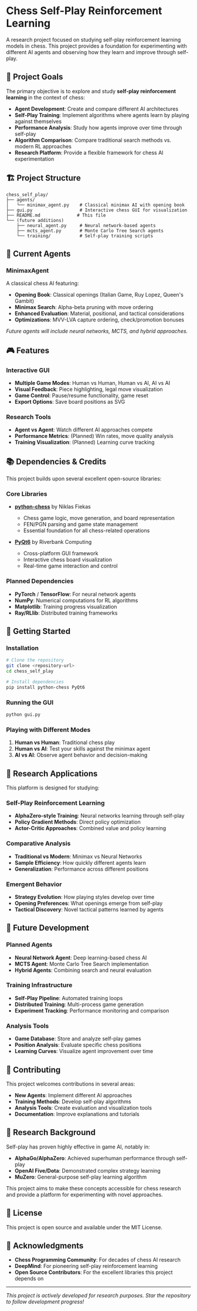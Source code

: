 # Chess Self-Play Reinforcement Learning

A research project focused on studying self-play reinforcement learning models in chess. This project provides a foundation for experimenting with different AI agents and observing how they learn and improve through self-play.

## 🎯 Project Goals

The primary objective is to explore and study **self-play reinforcement learning** in the context of chess:

- **Agent Development**: Create and compare different AI architectures
- **Self-Play Training**: Implement algorithms where agents learn by playing against themselves
- **Performance Analysis**: Study how agents improve over time through self-play
- **Algorithm Comparison**: Compare traditional search methods vs. modern RL approaches
- **Research Platform**: Provide a flexible framework for chess AI experimentation

## 🏗️ Project Structure

```
chess_self_play/
├── agents/
│   └── minimax_agent.py    # Classical minimax AI with opening book
├── gui.py                  # Interactive chess GUI for visualization
├── README.md              # This file
└── (future additions)
    ├── neural_agent.py     # Neural network-based agents
    ├── mcts_agent.py       # Monte Carlo Tree Search agents
    └── training/           # Self-play training scripts
```

## 🤖 Current Agents

### MinimaxAgent
A classical chess AI featuring:
- **Opening Book**: Classical openings (Italian Game, Ruy Lopez, Queen's Gambit)
- **Minimax Search**: Alpha-beta pruning with move ordering
- **Enhanced Evaluation**: Material, positional, and tactical considerations
- **Optimizations**: MVV-LVA capture ordering, check/promotion bonuses

*Future agents will include neural networks, MCTS, and hybrid approaches.*

## 🎮 Features

### Interactive GUI
- **Multiple Game Modes**: Human vs Human, Human vs AI, AI vs AI
- **Visual Feedback**: Piece highlighting, legal move visualization
- **Game Control**: Pause/resume functionality, game reset
- **Export Options**: Save board positions as SVG

### Research Tools
- **Agent vs Agent**: Watch different AI approaches compete
- **Performance Metrics**: (Planned) Win rates, move quality analysis
- **Training Visualization**: (Planned) Learning curve tracking

## 📚 Dependencies & Credits

This project builds upon several excellent open-source libraries:

### Core Libraries
- **[python-chess](https://github.com/niklasf/python-chess)** by Niklas Fiekas
  - Chess game logic, move generation, and board representation
  - FEN/PGN parsing and game state management
  - Essential foundation for all chess-related operations

- **[PyQt6](https://www.riverbankcomputing.com/software/pyqt/)** by Riverbank Computing
  - Cross-platform GUI framework
  - Interactive chess board visualization
  - Real-time game interaction and control

### Planned Dependencies
- **PyTorch** / **TensorFlow**: For neural network agents
- **NumPy**: Numerical computations for RL algorithms
- **Matplotlib**: Training progress visualization
- **Ray/RLlib**: Distributed training frameworks

## 🚀 Getting Started

### Installation

```bash
# Clone the repository
git clone <repository-url>
cd chess_self_play

# Install dependencies
pip install python-chess PyQt6
```

### Running the GUI

```bash
python gui.py
```

### Playing with Different Modes

1. **Human vs Human**: Traditional chess play
2. **Human vs AI**: Test your skills against the minimax agent
3. **AI vs AI**: Observe agent behavior and decision-making

## 🔬 Research Applications

This platform is designed for studying:

### Self-Play Reinforcement Learning
- **AlphaZero-style Training**: Neural networks learning through self-play
- **Policy Gradient Methods**: Direct policy optimization
- **Actor-Critic Approaches**: Combined value and policy learning

### Comparative Analysis
- **Traditional vs Modern**: Minimax vs Neural Networks
- **Sample Efficiency**: How quickly different agents learn
- **Generalization**: Performance across different positions

### Emergent Behavior
- **Strategy Evolution**: How playing styles develop over time
- **Opening Preferences**: What openings emerge from self-play
- **Tactical Discovery**: Novel tactical patterns learned by agents

## 🎯 Future Development

### Planned Agents
- **Neural Network Agent**: Deep learning-based chess AI
- **MCTS Agent**: Monte Carlo Tree Search implementation
- **Hybrid Agents**: Combining search and neural evaluation

### Training Infrastructure
- **Self-Play Pipeline**: Automated training loops
- **Distributed Training**: Multi-process game generation
- **Experiment Tracking**: Performance monitoring and comparison

### Analysis Tools
- **Game Database**: Store and analyze self-play games
- **Position Analysis**: Evaluate specific chess positions
- **Learning Curves**: Visualize agent improvement over time

## 🤝 Contributing

This project welcomes contributions in several areas:

- **New Agents**: Implement different AI approaches
- **Training Methods**: Develop self-play algorithms
- **Analysis Tools**: Create evaluation and visualization tools
- **Documentation**: Improve explanations and tutorials

## 📖 Research Background

Self-play has proven highly effective in game AI, notably in:

- **AlphaGo/AlphaZero**: Achieved superhuman performance through self-play
- **OpenAI Five/Dota**: Demonstrated complex strategy learning
- **MuZero**: General-purpose self-play learning algorithm

This project aims to make these concepts accessible for chess research and provide a platform for experimenting with novel approaches.

## 📄 License

This project is open source and available under the MIT License.

## 🙏 Acknowledgments

- **Chess Programming Community**: For decades of chess AI research
- **DeepMind**: For pioneering self-play reinforcement learning
- **Open Source Contributors**: For the excellent libraries this project depends on

---

*This project is actively developed for research purposes. Star the repository to follow development progress!* 